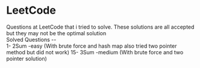 # LeetCode
Questions at LeetCode that i tried to solve. These solutions are all accepted but they may not be the optimal solution  
Solved Questions --  
1- 2Sum -easy   (With brute force and hash map also tried two pointer method but did not work)
15- 3Sum -medium (With brute force and two pointer solution)
